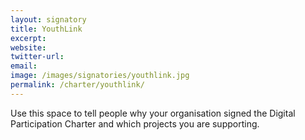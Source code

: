 ```yaml
---
layout: signatory
title: YouthLink
excerpt: 
website: 
twitter-url:
email: 
image: /images/signatories/youthlink.jpg
permalink: /charter/youthlink/
---
```


Use this space to tell people why your organisation signed the Digital Participation Charter and which projects you are supporting.
